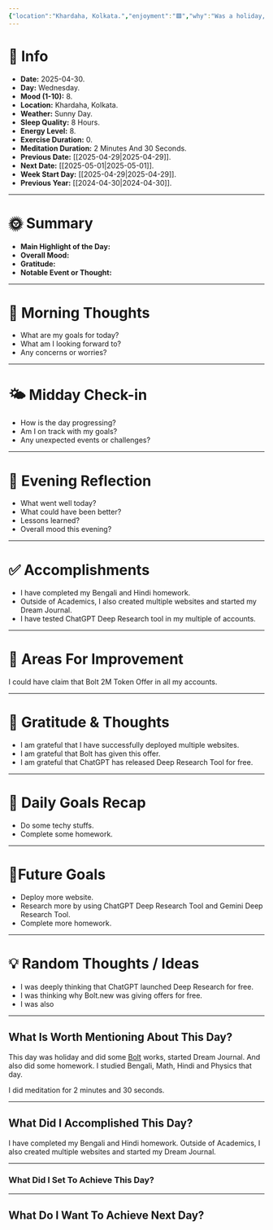 ```yaml
---
{"location":"Khardaha, Kolkata.","enjoyment":"🟩","why":"Was a holiday, got bolt.new offer, chatgpt deep research launched for free and organized my life.","date":null,"dg-publish":true,"dg-home":null,"tags":["dailyreviews"],"aliases":["The one which was a holiday, got bolt.new offer, chatgpt deep research launched for free and organized my life."],"meditation":"1","exercise":"0","sleep_quality":"8 Hours","mood":"8","energy_level":"8","weather":"Sunny Day","permalink":"/notes/07-journals-calender/daily-notes/2025-04-28/","dgPassFrontmatter":true,"updated":"2025-04-30T14:41:02.544+05:30"}
---
```


# 📅 Info

- **Date:** 2025-04-30.
- **Day:** Wednesday.
- **Mood (1-10):** 8.
- **Location:** Khardaha, Kolkata.
- **Weather:** Sunny Day.
- **Sleep Quality:** 8 Hours.
- **Energy Level:** 8.
- **Exercise Duration:** 0.
- **Meditation Duration:** 2 Minutes And 30 Seconds.
- **Previous Date:** [[2025-04-29\|2025-04-29]].
- **Next Date:** [[2025-05-01\|2025-05-01]].
- **Week Start Day:** [[2025-04-29\|2025-04-29]].
- **Previous Year:** [[2024-04-30\|2024-04-30]].

---

# 🌞 Summary

- **Main Highlight of the Day:** 
- **Overall Mood:** 
- **Gratitude:** 
- **Notable Event or Thought:** 

---

# 🧠 Morning Thoughts

- What are my goals for today?
- What am I looking forward to?
- Any concerns or worries?

---

# 🌤️ Midday Check-in

- How is the day progressing?
- Am I on track with my goals?
- Any unexpected events or challenges?

---

# 🌙 Evening Reflection

- What went well today?
- What could have been better?
- Lessons learned?
- Overall mood this evening?

---

# ✅ Accomplishments

 - I have completed my Bengali and Hindi homework. 
 - Outside of Academics, I also created multiple websites and started my Dream Journal.
 - I have tested ChatGPT Deep Research tool in my multiple of accounts.

---

# 🔄 Areas For Improvement

I could have claim that Bolt 2M Token Offer in all my accounts.

---

# 🙏 Gratitude & Thoughts

 - I am grateful that I have successfully deployed multiple websites.
 - I am grateful that Bolt has given this offer.
 - I am grateful that ChatGPT has released Deep Research Tool for free.

---

# 🎯 Daily Goals Recap

 - Do some techy stuffs.
 - Complete some homework.

---

# 🌌Future Goals

 - Deploy more website.
 - Research more by using ChatGPT Deep Research Tool and Gemini Deep Research Tool.
 - Complete more homework.

---

# 💡 Random Thoughts / Ideas

- I was deeply thinking that ChatGPT launched Deep Research for free.
- I was thinking why Bolt.new was giving offers for free.
- I was also 

---
## What Is Worth Mentioning About This Day?

This day was holiday and did some [Bolt](https://www.bolt.new) works, started Dream Journal. And also did some homework. I studied Bengali, Math, Hindi and Physics that day.

I did meditation for 2 minutes and 30 seconds.

---

## What Did I Accomplished This Day?

I have completed my Bengali and Hindi homework. Outside of Academics, I also created multiple websites and started my Dream Journal.

---

### What Did I Set To Achieve This Day?



---

## What Do I Want To Achieve Next Day?